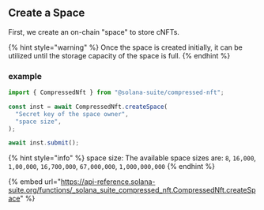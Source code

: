 ## Create a Space

First, we create an on-chain "space" to store cNFTs.

{% hint style="warning" %} Once the space is created initially, it can be
utilized until the storage capacity of the space is full. {% endhint %}

### example

```ts
import { CompressedNft } from "@solana-suite/compressed-nft";

const inst = await CompressedNft.createSpace(
  "Secret key of the space owner",
  "space size",
);

await inst.submit();
```

{% hint style="info" %} space size: 
The available space sizes are: `8`, `16,000`, `1,00,000`, `16,700,000`, `67,000,000`, `1,000,000,000`
{% endhint %}




{% embed url="https://api-reference.solana-suite.org/functions/_solana_suite_compressed_nft.CompressedNft.createSpace" %}
